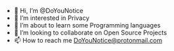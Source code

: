 - 👋 Hi, I’m @DoYouNotice
- 👀 I’m interested in Privacy
- 🌱 I’m about to learn some Programming languages
- 💞️ I’m looking to collaborate on Open Source Projects
- 📫 How to reach me DoYouNotice@protonmail.com

<!---
DoYouNotice/DoYouNotice is a ✨ special ✨ repository because its `README.md` (this file) appears on your GitHub profile.
You can click the Preview link to take a look at your changes.
--->
